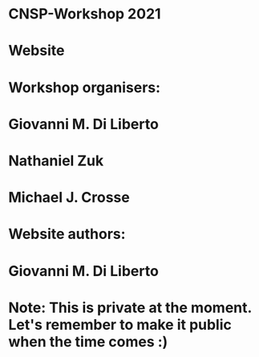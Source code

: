 # CNSP-Workshop 2021
# Website
#
# Workshop organisers:
# Giovanni M. Di Liberto
# Nathaniel Zuk
# Michael J. Crosse
#
# Website authors:
# Giovanni M. Di Liberto
#
# Note: This is private at the moment. Let's remember to make it public when the time comes :) 
